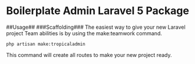 # Boilerplate Admin Laravel 5 Package

##Usage##
###Scaffolding###
The easiest way to give your new Laravel project Team abilities is by using the make:teamwork command.

```php artisan make:tropicaladmin```

This command will create all routes to make your new project ready.